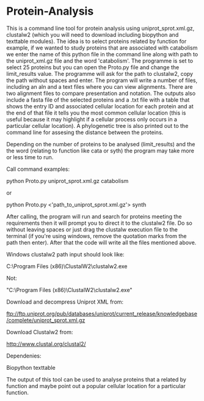 # Protein-Analysis

This is a command line tool for protein analysis using uniprot_sprot.xml.gz, 
clustalw2 (which you will need to download including biopython and texttable modules).
The idea is to select proteins related by function for example, if we wanted 
to study proteins that are associated with catabolism we enter the name of this 
python file in the command line along with path to the uniprot_xml.gz file and the word 
'catabolism'. The programme is set to select 25 proteins but you can open the 
Proto.py file and change the limit_results value. The programme will ask for 
the path to clustalw2, copy the path without spaces and enter. 
The program will write a number of files, including an aln and a text files where 
you can view alignments. There are two alignment files to compare presentation and 
notation. The outputs also include a fasta file of the selected proteins and a 
.txt file with a table that shows the entry ID and associated cellular location 
for each protein and at the end of that file it tells you the most common cellular 
location (this is useful because it may highlight if a cellular process only occurs in a 
particular cellular location). A phylogenetic tree is also printed out to the 
command line for assesing the distance between the proteins.

Depending on the number of proteins to be analysed (limit_results) and the 
the word (relating to function like cata or syth) the program may take more
or less time to run.

Call command examples:

python Proto.py uniprot_sprot.xml.gz catabolism

or

python Proto.py <'path_to_uniprot_sprot.xml.gz'> synth

After calling, the program will run and search for proteins meeting the requirements
then it will prompt you to direct it to the clustalw2 file. Do so without leaving
spaces or just drag the clustalw execution file to the terminal (if you're using 
windows, remove the quotation marks from the path then enter). After that the 
code will write all the files mentioned above. 

Windows clustalw2 path input should look like:

C:\Program Files (x86)\ClustalW2\clustalw2.exe

Not:

"C:\Program Files (x86)\ClustalW2\clustalw2.exe"

Download and decompress Uniprot XML from:

ftp://ftp.uniprot.org/pub/databases/uniprot/current_release/knowledgebase/complete/uniprot_sprot.xml.gz


Download Clustalw2 from:

http://www.clustal.org/clustal2/

Dependenies:

Biopython
texttable

The output of this tool can be used to analyse proteins that a related by function and maybe point
out a popular cellular location for a particular function.
 
